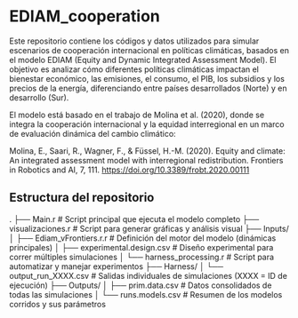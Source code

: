 # EDIAM_cooperation
Este repositorio contiene los códigos y datos utilizados para simular escenarios de cooperación internacional en políticas climáticas, basados en el modelo EDIAM (Equity and Dynamic Integrated Assessment Model). El objetivo es analizar cómo diferentes políticas climáticas impactan el bienestar económico, las emisiones, el consumo, el PIB, los subsidios y los precios de la energía, diferenciando entre países desarrollados (Norte) y en desarrollo (Sur).

El modelo está basado en el trabajo de Molina et al. (2020), donde se integra la cooperación internacional y la equidad interregional en un marco de evaluación dinámica del cambio climático:

Molina, E., Saari, R., Wagner, F., & Füssel, H.-M. (2020). Equity and climate: An integrated assessment model with interregional redistribution. Frontiers in Robotics and AI, 7, 111. https://doi.org/10.3389/frobt.2020.00111

## Estructura del repositorio
.
├── Main.r                        # Script principal que ejecuta el modelo completo
├── visualizaciones.r            # Script para generar gráficas y análisis visual
├── Inputs/
│   ├── Ediam_vFrontiers.r.r     # Definición del motor del modelo (dinámicas principales)
│   ├── experimental.design.csv  # Diseño experimental para correr múltiples simulaciones
│   └── harness_processing.r     # Script para automatizar y manejar experimentos
├── Harness/
│   └── output_run_XXXX.csv      # Salidas individuales de simulaciones (XXXX = ID de ejecución)
├── Outputs/
│   ├── prim.data.csv            # Datos consolidados de todas las simulaciones
│   └── runs.models.csv          # Resumen de los modelos corridos y sus parámetros

